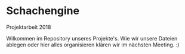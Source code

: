 # Schachengine
Projektarbeit 2018

Wilkommen im Repository unseres Projekte's. Wie wir unsere Dateien ablegen oder hier alles organisieren klären wir im nächsten Meeting. :) 

